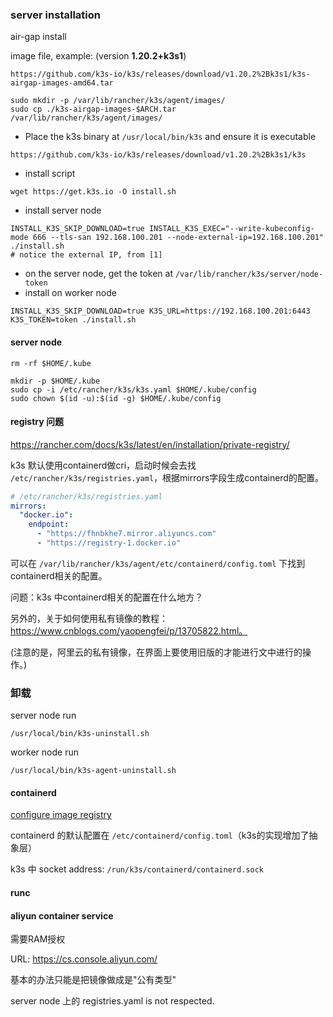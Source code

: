 ### server installation

air-gap install

image file, example: (version **1.20.2+k3s1**)

```
https://github.com/k3s-io/k3s/releases/download/v1.20.2%2Bk3s1/k3s-airgap-images-amd64.tar
```

```shell
sudo mkdir -p /var/lib/rancher/k3s/agent/images/
sudo cp ./k3s-airgap-images-$ARCH.tar /var/lib/rancher/k3s/agent/images/
```

- Place the k3s binary at `/usr/local/bin/k3s` and ensure it is executable

```shell
https://github.com/k3s-io/k3s/releases/download/v1.20.2%2Bk3s1/k3s
```

- install script

```shell
wget https://get.k3s.io -O install.sh
```

- install server node

```shell
INSTALL_K3S_SKIP_DOWNLOAD=true INSTALL_K3S_EXEC="--write-kubeconfig-mode 666 --tls-san 192.168.100.201 --node-external-ip=192.168.100.201" ./install.sh
# notice the external IP, from [1]
```

[1]: https://github.com/k3s-io/k3s/issues/1523	"unable to connect agent to master"

- on the server node, get the token at `/var/lib/rancher/k3s/server/node-token`
- install on worker node

```
INSTALL_K3S_SKIP_DOWNLOAD=true K3S_URL=https://192.168.100.201:6443 K3S_TOKEN=token ./install.sh
```

#### server node

```
rm -rf $HOME/.kube

mkdir -p $HOME/.kube
sudo cp -i /etc/rancher/k3s/k3s.yaml $HOME/.kube/config
sudo chown $(id -u):$(id -g) $HOME/.kube/config
```



#### registry 问题

https://rancher.com/docs/k3s/latest/en/installation/private-registry/

k3s 默认使用containerd做cri，启动时候会去找 `/etc/rancher/k3s/registries.yaml`，根据mirrors字段生成containerd的配置。

```yaml
# /etc/rancher/k3s/registries.yaml
mirrors:
  "docker.io":
    endpoint:
      - "https://fhnbkhe7.mirror.aliyuncs.com"
      - "https://registry-1.docker.io"
```

可以在 `/var/lib/rancher/k3s/agent/etc/containerd/config.toml` 下找到containerd相关的配置。

问题：k3s 中containerd相关的配置在什么地方？

另外的，关于如何使用私有镜像的教程： https://www.cnblogs.com/yaopengfei/p/13705822.html。

(注意的是，阿里云的私有镜像，在界面上要使用旧版的才能进行文中进行的操作。)

### 卸载

server node  run

```shell
/usr/local/bin/k3s-uninstall.sh
```

worker node run

```shell
/usr/local/bin/k3s-agent-uninstall.sh
```

#### containerd

[configure image registry](https://github.com/containerd/cri/blob/master/docs/registry.md)

containerd 的默认配置在 `/etc/containerd/config.toml`（k3s的实现增加了抽象层）

k3s 中 socket address: `/run/k3s/containerd/containerd.sock`

#### runc



#### aliyun container service

需要RAM授权

URL: https://cs.console.aliyun.com/

基本的办法只能是把镜像做成是"公有类型"



server node 上的 registries.yaml is not respected.